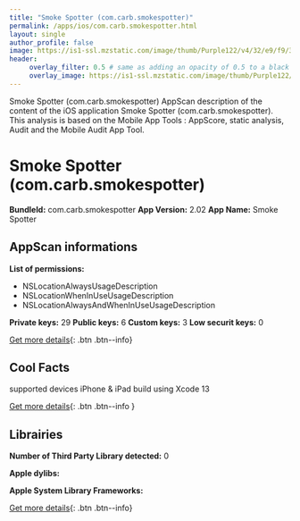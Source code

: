 ```yaml
---
title: "Smoke Spotter (com.carb.smokespotter)"
permalink: /apps/ios/com.carb.smokespotter.html
layout: single
author_profile: false
image: https://is1-ssl.mzstatic.com/image/thumb/Purple122/v4/32/e9/f9/32e9f95f-d739-90d3-9572-55a6bfa1c5fd/AppIcon-1x_U007emarketing-0-7-0-0-85-220.png/512x512bb.jpg
header: 
     overlay_filter: 0.5 # same as adding an opacity of 0.5 to a black background
     overlay_image: https://is1-ssl.mzstatic.com/image/thumb/Purple122/v4/32/e9/f9/32e9f95f-d739-90d3-9572-55a6bfa1c5fd/AppIcon-1x_U007emarketing-0-7-0-0-85-220.png/512x512bb.jpg
---
```

Smoke Spotter (com.carb.smokespotter) AppScan description of the content of the iOS application Smoke Spotter (com.carb.smokespotter). This analysis is based on the Mobile App Tools : AppScore, static analysis, Audit and the Mobile Audit App Tool.

# Smoke Spotter (com.carb.smokespotter)

**BundleId:** com.carb.smokespotter
**App Version:** 2.02
**App Name:** Smoke Spotter


## AppScan informations 

**List of permissions:** 
- NSLocationAlwaysUsageDescription
- NSLocationWhenInUseUsageDescription
- NSLocationAlwaysAndWhenInUseUsageDescription
  
  
**Private keys:** 29
**Public keys:** 6
**Custom keys:** 3
**Low securit keys:** 0
  
[Get more details](/pricing.html){: .btn .btn--info}

## Cool Facts

supported devices iPhone & iPad
build using Xcode 13
  
[Get more details](/pricing.html){: .btn .btn--info }

## Librairies 
**Number of Third Party Library detected:** 0


**Apple dylibs:**


**Apple System Library Frameworks:**


  
[Get more details](/pricing.html){: .btn .btn--info}

